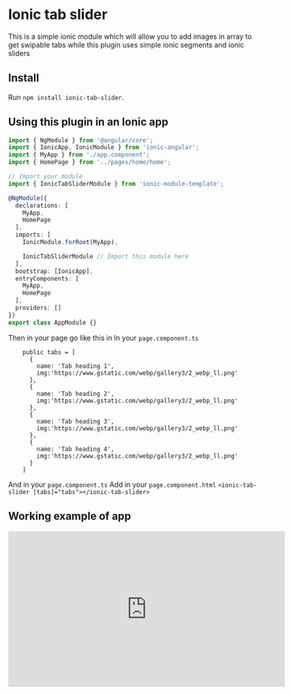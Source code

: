 # Ionic tab slider

This is a simple ionic module which will allow you to add images in array to get swipable tabs while this plugin uses simple ionic segments and ionic sliders

## Install

Run `npm install ionic-tab-slider`.

## Using this plugin in an Ionic  app

```typescript
import { NgModule } from '@angular/core';
import { IonicApp, IonicModule } from 'ionic-angular';
import { MyApp } from './app.component';
import { HomePage } from '../pages/home/home';

// Import your module
import { IonicTabSliderModule } from 'ionic-module-template';

@NgModule({
  declarations: [
    MyApp,
    HomePage
  ],
  imports: [
    IonicModule.forRoot(MyApp),

    IonicTabSliderModule // Import this module here
  ],
  bootstrap: [IonicApp],
  entryComponents: [
    MyApp,
    HomePage
  ],
  providers: []
})
export class AppModule {}
```

Then in your page go like this in 
In your `page.component.ts`


```
    public tabs = [
      {
        name: 'Tab heading 1',
        img:'https://www.gstatic.com/webp/gallery3/2_webp_ll.png'
      },
      {
        name: 'Tab heading 2',
        img:'https://www.gstatic.com/webp/gallery3/2_webp_ll.png'
      },
      {
        name: 'Tab heading 3',
        img:'https://www.gstatic.com/webp/gallery3/2_webp_ll.png'
      },
      {
        name: 'Tab heading 4',
        img:'https://www.gstatic.com/webp/gallery3/2_webp_ll.png'
      }
    ]
```    
And in your `page.component.ts`
Add in your `page.component.html`
   `<ionic-tab-slider [tabs]="tabs"></ionic-tab-slider>`
## Working example of app

<iframe width="560" height="315" src="https://www.youtube.com/embed/rYD1qyoo3zY" frameborder="0" allow="autoplay; encrypted-media" allowfullscreen></iframe>

   
